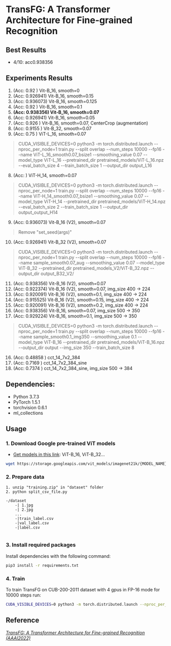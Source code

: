 # TransFG: A Transformer Architecture for Fine-grained Recognition

## Best Results 
* 4/10: acc0.938356

## Experiments Results

1. (Acc: 0.92    ) Vit-B_16, smooth=0
2. (Acc: 0.926941) Vit-B_16, smooth=0.15 
2. (Acc: 0.936073) Vit-B_16, smooth=0.125 
2. (Acc: 0.92    ) Vit-B_16, smooth=0.1
3. **(Acc: 0.938356) Vit-B_16, smooth=0.07**
4. (Acc: 0.926941) Vit-B_16, smooth=0.05
5. (Acc: 0.926   ) Vit-B_16, smooth=0.07, CenterCrop (augmentation)
6. (Acc: 0.9155  ) Vit-B_32, smooth=0.07
7. (Acc: 0.75    ) ViT-L_16, smooth=0.07
> CUDA_VISIBLE_DEVICES=0 python3 -m torch.distributed.launch --nproc_per_node=1 train.py  --split overlap --num_steps 10000 --fp16 --name ViT-L_16_smooth0.07_bsize1 --smoothing_value 0.07 --model_type ViT-L_16 --pretrained_dir pretrained_models/ViT-L_16.npz --eval_batch_size 4 --train_batch_size 1 --output_dir output_L16
8. (Acc: ) ViT-H_14, smooth=0.07
> CUDA_VISIBLE_DEVICES=0 python3 -m torch.distributed.launch --nproc_per_node=1 train.py  --split overlap --num_steps 10000 --fp16 --name ViT-H_14_smooth0.07_bsize1 --smoothing_value 0.07 --model_type ViT-H_14 --pretrained_dir pretrained_models/ViT-H_14.npz --eval_batch_size 2 --train_batch_size 1 --output_dir output_output_H14
9. (Acc: 0.936073) Vit-B_16 (V2), smooth=0.07

> Remove "set_seed(args)"

10. (Acc: 0.926941) Vit-B_32 (V2), smooth=0.07
> CUDA_VISIBLE_DEVICES=0 python3 -m torch.distributed.launch --nproc_per_node=1 train.py  --split overlap --num_steps 10000 --fp16 --name sample_smooth0.07_aug --smoothing_value 0.07 --model_type ViT-B_32 --pretrained_dir pretrained_models_V2/ViT-B_32.npz --output_dir output_B32_V2/
11. (Acc: 0.938356) Vit-B_16 (V2), smooth=0.07
12. (Acc: 0.922374) Vit-B_16 (V2), smooth=0.07, img_size 400 -> 224
13. (Acc: 0.920091) Vit-B_16 (V2), smooth=0.1, img_size 400 -> 224
14. (Acc: 0.915525) Vit-B_16 (V2), smooth=0.15, img_size 400 -> 224
15. (Acc: 0.920091) Vit-B_16 (V2), smooth=0.2, img_size 400 -> 224
16. (Acc: 0.938356) Vit-B_16, smooth=0.07, img_size 500 -> 350 
17. (Acc: 0.929224) Vit-B_16, smooth=0.1, img_size 500 -> 350 
> CUDA_VISIBLE_DEVICES=0 python3 -m torch.distributed.launch --nproc_per_node=1 train.py  --split overlap --num_steps 10000 --fp16 --name sample_smooth0.1_img350 --smoothing_value 0.1 --model_type ViT-B_16 --pretrained_dir pretrained_models/ViT-B_16.npz --output_dir output --img_size 350 --train_batch_size 8

16. (Acc: 0.48858 ) cct_14_7x2_384
16. (Acc: 0.7169  ) cct_14_7x2_384_sine
16. (Acc: 0.7374  ) cct_14_7x2_384_sine, img_size 500 -> 384 


## Dependencies:
+ Python 3.7.3
+ PyTorch 1.5.1
+ torchvision 0.6.1
+ ml_collections

## Usage
### 1. Download Google pre-trained ViT models

* [Get models in this link](https://console.cloud.google.com/storage/vit_models/): ViT-B_16, ViT-B_32...
```bash
wget https://storage.googleapis.com/vit_models/imagenet21k/{MODEL_NAME}.npz
```

### 2. Prepare data

```
1. unzip "training.zip" in "dataset" folder
2. python split_csv_file.py
```
```
-/dataset
    -| 1.jpg
    -| 2.jpg
    ...
    -|train_label.csv
    -|val_label.csv
    -|label.csv
    
```

### 3. Install required packages

Install dependencies with the following command:

```bash
pip3 install -r requirements.txt
```

### 4. Train

To train TransFG on CUB-200-2011 dataset with 4 gpus in FP-16 mode for 10000 steps run:

```bash
CUDA_VISIBLE_DEVICES=0 python3 -m torch.distributed.launch --nproc_per_node=1 train.py  --split overlap --num_steps 10000 --fp16 --name sample_smooth0.07 --smoothing_value 0.07 --model_type ViT-B_16 --pretrained_dir pretrained_models/ViT-B_16.npz --output_dir output
```

## Reference
[*TransFG: A Transformer Architecture for Fine-grained Recognition (AAAI2022)*](https://arxiv.org/abs/2103.07976)  


